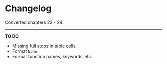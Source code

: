 # Changelog

Converted chapters 22 - 24.

---

**TO DO**
* Missing full stops in table cells.
* Format `None`
* Format function names, keywords, etc.